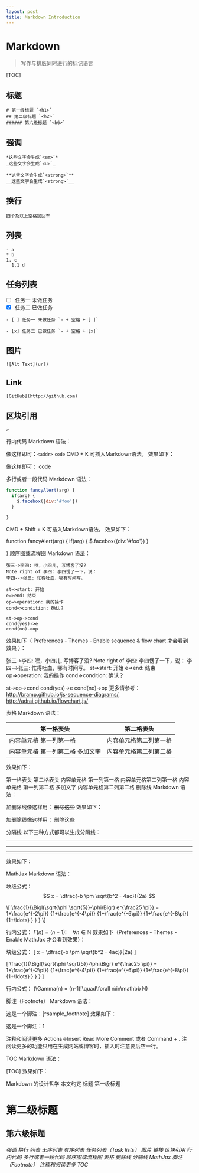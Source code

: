 ```yaml
---
layout: post
title: Markdown Introduction
---
```

# Markdown
> 写作与排版同时进行的标记语言

[TOC]

## 标题
```
# 第一级标题 `<h1>`
## 第二级标题 `<h2>`
###### 第六级标题 `<h6>`
```
## 强调
```
*这些文字会生成`<em>`*
_这些文字会生成`<u>`_

**这些文字会生成`<strong>`**
__这些文字会生成`<strong>`__
```
## 换行
```
四个及以上空格加回车
```
## 列表
```
- a
* b
1. c
  1.1 d
```
## 任务列表
- [ ] 任务一 未做任务
- [x] 任务二 已做任务

```
- [ ] 任务一 未做任务 `- + 空格 + [ ]`    

- [x] 任务二 已做任务 `- + 空格 + [x]`
```
## 图片
```
![Alt Text](url)
```
## Link
```
[GitHub](http://github.com)
```
## 区块引用
```
>
```

行内代码
Markdown 语法：

像这样即可：`<addr>` `code`
CMD + K 可插入Markdown语法。
效果如下：

像这样即可：<addr> code

多行或者一段代码
Markdown 语法：

```js
function fancyAlert(arg) {
  if(arg) {
    $.facebox({div:'#foo'})
  }

}
```
CMD + Shift + K 可插入Markdown语法。
效果如下：

function fancyAlert(arg) {
    if(arg) {
        $.facebox({div:'#foo'})
    }

}
顺序图或流程图
Markdown 语法：

```sequence
张三->李四: 嘿，小四儿, 写博客了没?
Note right of 李四: 李四愣了一下，说：
李四-->张三: 忙得吐血，哪有时间写。
```

```flow
st=>start: 开始
e=>end: 结束
op=>operation: 我的操作
cond=>condition: 确认？

st->op->cond
cond(yes)->e
cond(no)->op
```
效果如下（ Preferences - Themes - Enable sequence & flow chart 才会看到效果 ）：

张三->李四: 嘿，小四儿, 写博客了没?
Note right of 李四: 李四愣了一下，说：
李四-->张三: 忙得吐血，哪有时间写。
st=>start: 开始
e=>end: 结束
op=>operation: 我的操作
cond=>condition: 确认？

st->op->cond
cond(yes)->e
cond(no)->op
更多请参考：http://bramp.github.io/js-sequence-diagrams/, http://adrai.github.io/flowchart.js/

表格
Markdown 语法：

第一格表头 | 第二格表头
--------- | -------------
内容单元格 第一列第一格 | 内容单元格第二列第一格
内容单元格 第一列第二格 多加文字 | 内容单元格第二列第二格
效果如下：

第一格表头	第二格表头
内容单元格 第一列第一格	内容单元格第二列第一格
内容单元格 第一列第二格 多加文字	内容单元格第二列第二格
删除线
Markdown 语法：

加删除线像这样用： ~~删除这些~~
效果如下：

加删除线像这样用： 删除这些

分隔线
以下三种方式都可以生成分隔线：

***

*****

- - -
效果如下：

MathJax
Markdown 语法：

块级公式：
$$  x = \dfrac{-b \pm \sqrt{b^2 - 4ac}}{2a} $$

\\[ \frac{1}{\Bigl(\sqrt{\phi \sqrt{5}}-\phi\Bigr) e^{\frac25 \pi}} =
1+\frac{e^{-2\pi}} {1+\frac{e^{-4\pi}} {1+\frac{e^{-6\pi}}
{1+\frac{e^{-8\pi}} {1+\ldots} } } } \\]

行内公式： $\Gamma(n) = (n-1)!\quad\forall n\in\mathbb N$
效果如下（Preferences - Themes - Enable MathJax 才会看到效果）：

块级公式：
\[ x = \dfrac{-b \pm \sqrt{b^2 - 4ac}}{2a} \]

\[ \frac{1}{\Bigl(\sqrt{\phi \sqrt{5}}-\phi\Bigr) e^{\frac25 \pi}} =
1+\frac{e^{-2\pi}} {1+\frac{e^{-4\pi}} {1+\frac{e^{-6\pi}}
{1+\frac{e^{-8\pi}} {1+\ldots} } } } \]

行内公式： \(\Gamma(n) = (n-1)!\quad\forall n\in\mathbb N\)

脚注（Footnote）
Markdown 语法：

这是一个脚注：[^sample_footnote]
效果如下：

这是一个脚注：1

注释和阅读更多
Actions->Insert Read More Comment 或者 Command + .
注 阅读更多的功能只用在生成网站或博客时，插入时注意要后空一行。

TOC
Markdown 语法：

[TOC]
效果如下：

Markdown 的设计哲学
本文约定
标题
第一级标题 <h1>
第二级标题 <h2>
第六级标题 <h6>
强调
换行
列表
无序列表
有序列表
任务列表（Task lists）
图片
链接
区块引用
行内代码
多行或者一段代码
顺序图或流程图
表格
删除线
分隔线
MathJax
脚注（Footnote）
注释和阅读更多
TOC
